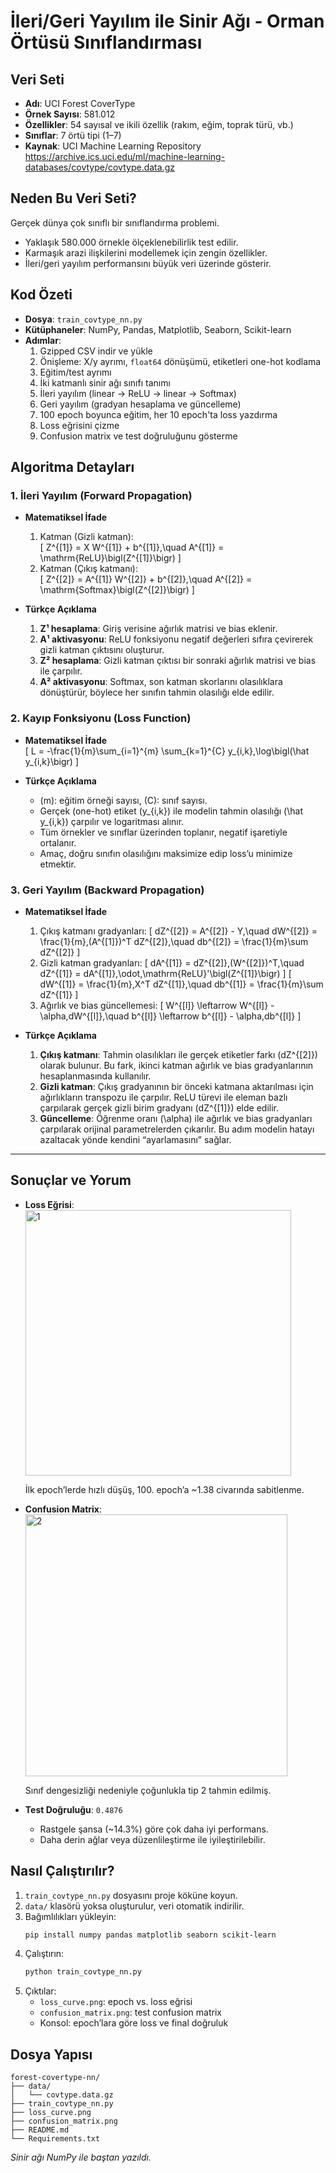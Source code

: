 # İleri/Geri Yayılım ile Sinir Ağı - Orman Örtüsü Sınıflandırması

## Veri Seti
- **Adı**: UCI Forest CoverType
- **Örnek Sayısı**: 581.012
- **Özellikler**: 54 sayısal ve ikili özellik (rakım, eğim, toprak türü, vb.)
- **Sınıflar**: 7 örtü tipi (1–7)
- **Kaynak**: UCI Machine Learning Repository  
  https://archive.ics.uci.edu/ml/machine-learning-databases/covtype/covtype.data.gz

## Neden Bu Veri Seti?
Gerçek dünya çok sınıflı bir sınıflandırma problemi.  
- Yaklaşık 580.000 örnekle ölçeklenebilirlik test edilir.  
- Karmaşık arazi ilişkilerini modellemek için zengin özellikler.  
- İleri/geri yayılım performansını büyük veri üzerinde gösterir.

## Kod Özeti
- **Dosya**: `train_covtype_nn.py`  
- **Kütüphaneler**: NumPy, Pandas, Matplotlib, Seaborn, Scikit-learn  
- **Adımlar**:
  1. Gzipped CSV indir ve yükle  
  2. Önişleme: X/y ayrımı, `float64` dönüşümü, etiketleri one-hot kodlama  
  3. Eğitim/test ayrımı  
  4. İki katmanlı sinir ağı sınıfı tanımı  
  5. İleri yayılım (linear → ReLU → linear → Softmax)  
  6. Geri yayılım (gradyan hesaplama ve güncelleme)  
  7. 100 epoch boyunca eğitim, her 10 epoch'ta loss yazdırma  
  8. Loss eğrisini çizme  
  9. Confusion matrix ve test doğruluğunu gösterme  

## Algoritma Detayları

### 1. İleri Yayılım (Forward Propagation)

- **Matematiksel İfade**  
  1. Katman (Gizli katman):  
     \[
       Z^{[1]} = X W^{[1]} + b^{[1]},\quad
       A^{[1]} = \mathrm{ReLU}\bigl(Z^{[1]}\bigr)
     \]
  2. Katman (Çıkış katmanı):  
     \[
       Z^{[2]} = A^{[1]} W^{[2]} + b^{[2]},\quad
       A^{[2]} = \mathrm{Softmax}\bigl(Z^{[2]}\bigr)
     \]

- **Türkçe Açıklama**  
  1. **Z¹ hesaplama**: Giriş verisine ağırlık matrisi ve bias eklenir.  
  2. **A¹ aktivasyonu**: ReLU fonksiyonu negatif değerleri sıfıra çevirerek gizli katman çıktısını oluşturur.  
  3. **Z² hesaplama**: Gizli katman çıktısı bir sonraki ağırlık matrisi ve bias ile çarpılır.  
  4. **A² aktivasyonu**: Softmax, son katman skorlarını olasılıklara dönüştürür, böylece her sınıfın tahmin olasılığı elde edilir.

### 2. Kayıp Fonksiyonu (Loss Function)

- **Matematiksel İfade**  
  \[
    L = -\frac{1}{m}\sum_{i=1}^{m} \sum_{k=1}^{C} y_{i,k}\,\log\bigl(\hat y_{i,k}\bigr)
  \]

- **Türkçe Açıklama**  
  - \(m\): eğitim örneği sayısı, \(C\): sınıf sayısı.  
  - Gerçek (one-hot) etiket \(y_{i,k}\) ile modelin tahmin olasılığı \(\hat y_{i,k}\) çarpılır ve logaritması alınır.  
  - Tüm örnekler ve sınıflar üzerinden toplanır, negatif işaretiyle ortalanır.  
  - Amaç, doğru sınıfın olasılığını maksimize edip loss’u minimize etmektir.

### 3. Geri Yayılım (Backward Propagation)

- **Matematiksel İfade**  

  1. Çıkış katmanı gradyanları:
     \[
       dZ^{[2]} = A^{[2]} - Y,\quad
       dW^{[2]} = \frac{1}{m}\,(A^{[1]})^T dZ^{[2]},\quad
       db^{[2]} = \frac{1}{m}\sum dZ^{[2]}
     \]
  2. Gizli katman gradyanları:
     \[
       dA^{[1]} = dZ^{[2]}\,(W^{[2]})^T,\quad
       dZ^{[1]} = dA^{[1]}\,\odot\,\mathrm{ReLU}'\bigl(Z^{[1]}\bigr)
     \]
     \[
       dW^{[1]} = \frac{1}{m}\,X^T dZ^{[1]},\quad
       db^{[1]} = \frac{1}{m}\sum dZ^{[1]}
     \]
  3. Ağırlık ve bias güncellemesi:
     \[
       W^{[l]} \leftarrow W^{[l]} - \alpha\,dW^{[l]},\quad
       b^{[l]} \leftarrow b^{[l]} - \alpha\,db^{[l]}
     \]

- **Türkçe Açıklama**  
  1. **Çıkış katmanı**: Tahmin olasılıkları ile gerçek etiketler farkı \(dZ^{[2]}\) olarak bulunur. Bu fark, ikinci katman ağırlık ve bias gradyanlarının hesaplanmasında kullanılır.  
  2. **Gizli katman**: Çıkış gradyanının bir önceki katmana aktarılması için ağırlıkların transpozu ile çarpılır. ReLU türevi ile eleman bazlı çarpılarak gerçek gizli birim gradyanı \(dZ^{[1]}\) elde edilir.  
  3. **Güncelleme**: Öğrenme oranı \(\alpha\) ile ağırlık ve bias gradyanları çarpılarak orijinal parametrelerden çıkarılır. Bu adım modelin hatayı azaltacak yönde kendini “ayarlamasını” sağlar.

---



## Sonuçlar ve Yorum
- **Loss Eğrisi**:  
   <img width="425" alt="1" src="https://github.com/user-attachments/assets/31519daf-693a-4b67-a720-f055f38e4469" />
   
  İlk epoch’lerde hızlı düşüş, 100. epoch’a ~1.38 civarında sabitlenme.  

- **Confusion Matrix**:  
  <img width="419" alt="2" src="https://github.com/user-attachments/assets/af1ec05e-cb2d-4da0-b988-5456d92d4c55" />

  Sınıf dengesizliği nedeniyle çoğunlukla tip 2 tahmin edilmiş.  

- **Test Doğruluğu**: `0.4876`  
  - Rastgele şansa (~14.3%) göre çok daha iyi performans.  
  - Daha derin ağlar veya düzenlileştirme ile iyileştirilebilir.

## Nasıl Çalıştırılır?
1. `train_covtype_nn.py` dosyasını proje köküne koyun.  
2. `data/` klasörü yoksa oluşturulur, veri otomatik indirilir.  
3. Bağımlılıkları yükleyin:  
   ```bash
   pip install numpy pandas matplotlib seaborn scikit-learn
   ```  
4. Çalıştırın:  
   ```bash
   python train_covtype_nn.py
   ```  
5. Çıktılar:  
   - `loss_curve.png`: epoch vs. loss eğrisi  
   - `confusion_matrix.png`: test confusion matrix  
   - Konsol: epoch’lara göre loss ve final doğruluk  

## Dosya Yapısı
```
forest-covertype-nn/
├── data/
│   └── covtype.data.gz
├── train_covtype_nn.py
├── loss_curve.png
├── confusion_matrix.png
├── README.md
└── Requirements.txt
```

*Sinir ağı NumPy ile baştan yazıldı.*
